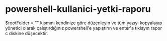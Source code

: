 # powershell-kullanici-yetki-raporu

$rootFolder = "" kısmını kendinize göre düzenleyin ve tüm yazıyı kopyalayıp yönetici olarak çalıştırdığınız powershell'e yapıştırın ve enter'a tıklayın rapor c diskine düşecektir.
